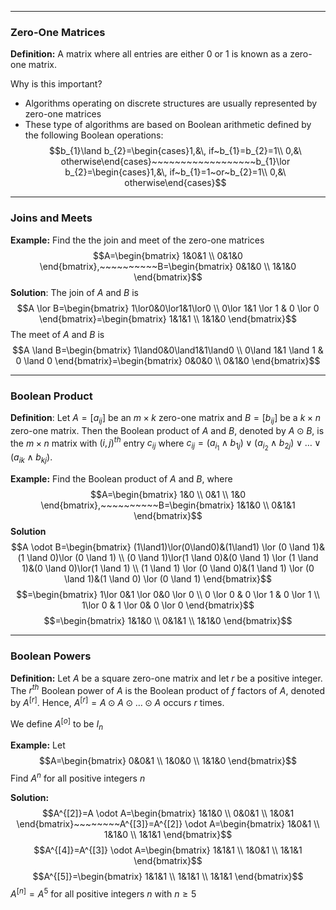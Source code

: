 - - -
### Zero-One Matrices
**Definition:** A matrix where all entries are either 0 or 1 is known as a zero-one matrix.

Why is this important?
- Algorithms operating on discrete structures are usually represented by zero-one matrices
- These type of algorithms are based on Boolean arithmetic defined by the following Boolean operations:
$$b_{1}\land b_{2}=\begin{cases}1,&\, if~b_{1}=b_{2}=1\\ 0,&\ otherwise\end{cases}~~~~~~~~~~~~~~~~~~b_{1}\lor b_{2}=\begin{cases}1,&\, if~b_{1}=1~or~b_{2}=1\\ 0,&\ otherwise\end{cases}$$
- - -
### Joins and Meets 
**Example:** Find the the join and meet of the zero-one matrices
$$A=\begin{bmatrix}
1&0&1 \\
0&1&0
\end{bmatrix},~~~~~~~~~~B=\begin{bmatrix}
0&1&0 \\
1&1&0
\end{bmatrix}$$
**Solution**: 
The join of $A$ and $B$ is
$$A \lor B=\begin{bmatrix}
1\lor0&0\lor1&1\lor0 \\
0\lor 1&1 \lor 1 & 0 \lor 0
\end{bmatrix}=\begin{bmatrix}
1&1&1 \\
1&1&0
\end{bmatrix}$$
The meet of $A$ and $B$ is
$$A \land B=\begin{bmatrix}
1\land0&0\land1&1\land0 \\
0\land 1&1 \land 1 & 0 \land 0
\end{bmatrix}=\begin{bmatrix}
0&0&0 \\
0&1&0
\end{bmatrix}$$
- - -
### Boolean Product
**Definition**: Let $A=[a_{ij}]$ be an $m \times k$ zero-one matrix and $B=[b_{ij}]$ be a $k \times n$ zero-one matrix. Then the Boolean product of $A$ and $B$, denoted by $A \odot B$, is the $m \times n$ matrix with $(i,j)^{th}$ entry $c_{ij}$ where
$c_{ij}=(a_{i_{1}}\land b_{1j})\lor(a_{i_{2}}\land b_{2j})\lor\dots \lor(a_{ik}\land b_{kj})$.

**Example:**
Find the Boolean product of $A$ and $B$, where
$$A=\begin{bmatrix}
1&0 \\
0&1 \\
1&0
\end{bmatrix},~~~~~~~~~~B=\begin{bmatrix}
1&1&0 \\
0&1&1
\end{bmatrix}$$
**Solution**
$$A \odot B=\begin{bmatrix}
(1\land1)\lor(0\land0)&(1\land1) \lor (0 \land 1)&(1 \land 0)\lor (0 \land 1) \\
(0 \land 1)\lor(1 \land 0)&(0 \land 1) \lor (1 \land 1)&(0 \land 0)\lor(1 \land 1) \\
(1 \land 1) \lor (0 \land 0)&(1 \land 1) \lor (0 \land 1)&(1 \land 0) \lor (0 \land 1)
\end{bmatrix}$$
$$=\begin{bmatrix}
1\lor 0&1 \lor 0&0 \lor 0 \\
0 \lor 0 & 0 \lor 1 & 0 \lor 1 \\
1\lor 0 & 1 \lor 0& 0 \lor 0
\end{bmatrix}$$
$$=\begin{bmatrix}
1&1&0 \\
0&1&1 \\
1&1&0
\end{bmatrix}$$
- - -
### Boolean Powers
**Definition:** Let $A$ be a square zero-one matrix and let $r$ be a positive integer. The $r^{th}$ Boolean power of $A$ is the Boolean product of $f$ factors of $A$, denoted by $A^{[r]}$. Hence, $A^{[r]}=A \odot A \odot \dots \odot A$ occurs $r$ times. 

We define $A^{[o]}$ to be $I_{n}$

**Example:** 
Let
$$A=\begin{bmatrix}
0&0&1 \\
1&0&0 \\
1&1&0
\end{bmatrix}$$
Find $A^n$ for all positive integers $n$

**Solution:**
$$A^{[2]}=A \odot A=\begin{bmatrix}
1&1&0 \\
0&0&1 \\
1&0&1
\end{bmatrix}~~~~~~~~A^{[3]}=A^{[2]} \odot A=\begin{bmatrix}
1&0&1 \\
1&1&0 \\
1&1&1
\end{bmatrix}$$
$$A^{[4]}=A^{[3]} \odot A=\begin{bmatrix}
1&1&1 \\
1&0&1 \\
1&1&1
\end{bmatrix}$$
$$A^{[5]}=\begin{bmatrix}
1&1&1 \\
1&1&1 \\
1&1&1
\end{bmatrix}$$
$A^{[n]}=A^5$ for all positive integers $n$ with $n\geq 5$
